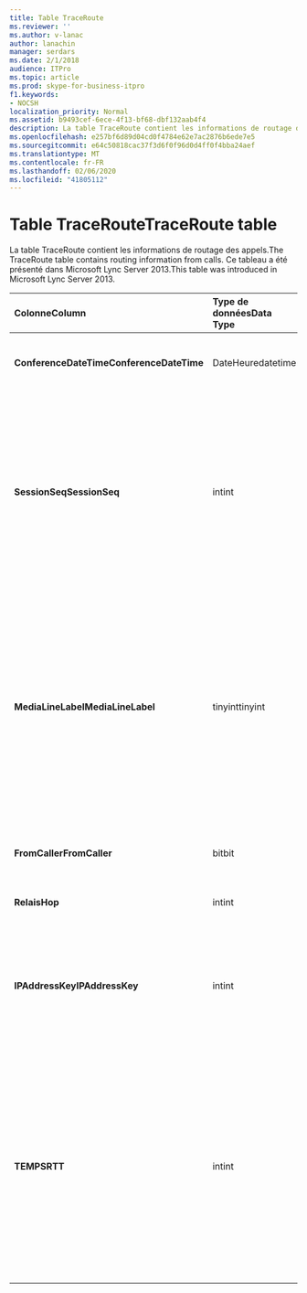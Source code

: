 ```yaml
---
title: Table TraceRoute
ms.reviewer: ''
ms.author: v-lanac
author: lanachin
manager: serdars
ms.date: 2/1/2018
audience: ITPro
ms.topic: article
ms.prod: skype-for-business-itpro
f1.keywords:
- NOCSH
localization_priority: Normal
ms.assetid: b9493cef-6ece-4f13-bf68-dbf132aab4f4
description: La table TraceRoute contient les informations de routage des appels. Ce tableau a été présenté dans Microsoft Lync Server 2013.
ms.openlocfilehash: e257bf6d89d04cd0f4784e62e7ac2876b6ede7e5
ms.sourcegitcommit: e64c50818cac37f3d6f0f96d0d4ff0f4bba24aef
ms.translationtype: MT
ms.contentlocale: fr-FR
ms.lasthandoff: 02/06/2020
ms.locfileid: "41805112"
---
```

# <a name="traceroute-table"></a><span data-ttu-id="3513d-104">Table TraceRoute</span><span class="sxs-lookup"><span data-stu-id="3513d-104">TraceRoute table</span></span>
 
<span data-ttu-id="3513d-105">La table TraceRoute contient les informations de routage des appels.</span><span class="sxs-lookup"><span data-stu-id="3513d-105">The TraceRoute table contains routing information from calls.</span></span> <span data-ttu-id="3513d-106">Ce tableau a été présenté dans Microsoft Lync Server 2013.</span><span class="sxs-lookup"><span data-stu-id="3513d-106">This table was introduced in Microsoft Lync Server 2013.</span></span>
  
|<span data-ttu-id="3513d-107">**Colonne**</span><span class="sxs-lookup"><span data-stu-id="3513d-107">**Column**</span></span>|<span data-ttu-id="3513d-108">**Type de données**</span><span class="sxs-lookup"><span data-stu-id="3513d-108">**Data Type**</span></span>|<span data-ttu-id="3513d-109">**Clé/Index**</span><span class="sxs-lookup"><span data-stu-id="3513d-109">**Key/Index**</span></span>|<span data-ttu-id="3513d-110">**Détails**</span><span class="sxs-lookup"><span data-stu-id="3513d-110">**Details**</span></span>|
|:-----|:-----|:-----|:-----|
|<span data-ttu-id="3513d-111">**ConferenceDateTime**</span><span class="sxs-lookup"><span data-stu-id="3513d-111">**ConferenceDateTime**</span></span> <br/> |<span data-ttu-id="3513d-112">DateHeure</span><span class="sxs-lookup"><span data-stu-id="3513d-112">datetime</span></span>  <br/> |<span data-ttu-id="3513d-113">Etranger principal</span><span class="sxs-lookup"><span data-stu-id="3513d-113">Primary, Foreign</span></span>  <br/> |<span data-ttu-id="3513d-114">Date et heure de début de l’appel.</span><span class="sxs-lookup"><span data-stu-id="3513d-114">Date and time that the call began.</span></span>  <br/> |
|<span data-ttu-id="3513d-115">**SessionSeq**</span><span class="sxs-lookup"><span data-stu-id="3513d-115">**SessionSeq**</span></span> <br/> |<span data-ttu-id="3513d-116">int</span><span class="sxs-lookup"><span data-stu-id="3513d-116">int</span></span>  <br/> |<span data-ttu-id="3513d-117">Etranger principal</span><span class="sxs-lookup"><span data-stu-id="3513d-117">Primary, Foreign</span></span>  <br/> |<span data-ttu-id="3513d-118">Identificateur unique permettant de faire la distinction entre plusieurs appels qui pouvaient avoir commencé à la même date et en même temps.</span><span class="sxs-lookup"><span data-stu-id="3513d-118">Unique identifier used to distinguish between multiple calls that might have begun on the same date and at the same time.</span></span>  <br/> |
|<span data-ttu-id="3513d-119">**MediaLineLabel**</span><span class="sxs-lookup"><span data-stu-id="3513d-119">**MediaLineLabel**</span></span> <br/> |<span data-ttu-id="3513d-120">tinyint</span><span class="sxs-lookup"><span data-stu-id="3513d-120">tinyint</span></span>  <br/> |<span data-ttu-id="3513d-121">Etranger principal</span><span class="sxs-lookup"><span data-stu-id="3513d-121">Primary, Foreign</span></span>  <br/> |<span data-ttu-id="3513d-122">Représente le type de ligne vidéo utilisée lors de l’appel.</span><span class="sxs-lookup"><span data-stu-id="3513d-122">Represents the type of video line used in the call.</span></span> <span data-ttu-id="3513d-123">Les valeurs autorisées sont les suivantes :</span><span class="sxs-lookup"><span data-stu-id="3513d-123">Allowed values are:</span></span>  <br/> <span data-ttu-id="3513d-124">0-audio</span><span class="sxs-lookup"><span data-stu-id="3513d-124">0 - Audio</span></span>  <br/> <span data-ttu-id="3513d-125">1-vidéo</span><span class="sxs-lookup"><span data-stu-id="3513d-125">1 - Video</span></span>  <br/> <span data-ttu-id="3513d-126">2-vidéo panoramique</span><span class="sxs-lookup"><span data-stu-id="3513d-126">2 - Panoramic video</span></span>  <br/> <span data-ttu-id="3513d-127">3-partage de bureau et d’application</span><span class="sxs-lookup"><span data-stu-id="3513d-127">3 - Application/Desktop sharing</span></span>  <br/> |
|<span data-ttu-id="3513d-128">**FromCaller**</span><span class="sxs-lookup"><span data-stu-id="3513d-128">**FromCaller**</span></span> <br/> |<span data-ttu-id="3513d-129">bit</span><span class="sxs-lookup"><span data-stu-id="3513d-129">bit</span></span>  <br/> |<span data-ttu-id="3513d-130">Principal</span><span class="sxs-lookup"><span data-stu-id="3513d-130">Primary</span></span>  <br/> |<span data-ttu-id="3513d-131">Point de terminaison ayant placé l’appel.</span><span class="sxs-lookup"><span data-stu-id="3513d-131">Endpoint that placed the call.</span></span>  <br/> |
|<span data-ttu-id="3513d-132">**Relais**</span><span class="sxs-lookup"><span data-stu-id="3513d-132">**Hop**</span></span> <br/> |<span data-ttu-id="3513d-133">int</span><span class="sxs-lookup"><span data-stu-id="3513d-133">int</span></span>  <br/> ||<span data-ttu-id="3513d-134">Tronçon réseau/</span><span class="sxs-lookup"><span data-stu-id="3513d-134">Network hop/</span></span>  <br/> |
|<span data-ttu-id="3513d-135">**IPAddressKey**</span><span class="sxs-lookup"><span data-stu-id="3513d-135">**IPAddressKey**</span></span> <br/> |<span data-ttu-id="3513d-136">int</span><span class="sxs-lookup"><span data-stu-id="3513d-136">int</span></span>  <br/> |<span data-ttu-id="3513d-137">Externes</span><span class="sxs-lookup"><span data-stu-id="3513d-137">Foreign</span></span>  <br/> |<span data-ttu-id="3513d-138">Identificateur unique de l’adresse IP.</span><span class="sxs-lookup"><span data-stu-id="3513d-138">Unique identifier for the IP address.</span></span> <span data-ttu-id="3513d-139">Les informations d’adresse IP sont stockées dans la [table IPAddress](ipaddress.md).</span><span class="sxs-lookup"><span data-stu-id="3513d-139">IP address information is stored in the [IPAddress table](ipaddress.md).</span></span>  <br/> |
|<span data-ttu-id="3513d-140">**TEMPS**</span><span class="sxs-lookup"><span data-stu-id="3513d-140">**RTT**</span></span> <br/> |<span data-ttu-id="3513d-141">int</span><span class="sxs-lookup"><span data-stu-id="3513d-141">int</span></span>  <br/> ||<span data-ttu-id="3513d-142">Durée de l’aller-retour.</span><span class="sxs-lookup"><span data-stu-id="3513d-142">Roundtrip time.</span></span> <span data-ttu-id="3513d-143">Le temps d’aller-retour mesure la durée pendant laquelle un paquet vocal atteint sa destination et renvoie la notification de réception.</span><span class="sxs-lookup"><span data-stu-id="3513d-143">The roundtrip time measures the amount of time it takes for a voice packet to reach its destination and then send back notification that it was received.</span></span>  <br/> |
   

